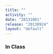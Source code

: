 ```yaml
---
title: ""
activity: ""
date: "20131001"
release: "20130924"
layout: "default"
---
```


### In Class


